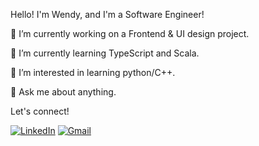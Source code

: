 Hello! I'm Wendy, and I'm a Software Engineer!

🔭 I’m currently working on a Frontend & UI design project.

🌱 I’m currently learning TypeScript and Scala.

🤔 I’m interested in learning python/C++.

💬 Ask me about anything. 

Let's connect!

[![LinkedIn](https://img.shields.io/badge/Wendy--Zhang%20-%230077B5.svg?&style=flat-square&logo=linkedin&logoColor=white&link=https://www.linkedin.com/in/wendy-zh/)](https://www.linkedin.com/in/wendy-zh/)
[![Gmail](https://img.shields.io/badge/Wendy--Zhang%20-%23D14836.svg?&style=flat-square&logo=gmail&logoColor=white&link=mailto:wzhang5252@gmail.com)](wzhang5252@gmail.com)

